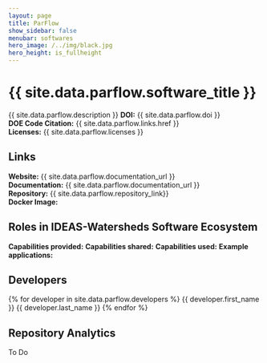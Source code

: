 ```yaml
---
layout: page
title: ParFlow
show_sidebar: false
menubar: softwares
hero_image: /../img/black.jpg
hero_height: is_fullheight
---
```


# {{ site.data.parflow.software_title }} 
[<i class="fas fa-book"></i>](https://parflow.org/) [<i class="fab fa-github"></i>](https://github.com/parflow/parflow) 

{{ site.data.parflow.description }}
**DOI:**  {{ site.data.parflow.doi }} <br>
**DOE Code Citation:** {{ site.data.parflow.links.href }} <br>
**Licenses:**  {{ site.data.parflow.licenses }} <br>

## Links
**Website:** {{ site.data.parflow.documentation_url }} <br>
**Documentation:** {{ site.data.parflow.documentation_url }} <br>
**Repository:**  {{ site.data.parflow.repository_link}}  <br>
**Docker Image:**  

## Roles in IDEAS-Watersheds Software Ecosystem

**Capabilities provided:**
**Capabilities shared:**
**Capabilities used:**
**Example applications:**

## Developers 

{% for developer in site.data.parflow.developers %} 
{{ developer.first_name }} {{ developer.last_name }} 
{% endfor %}

## Repository Analytics

To Do

